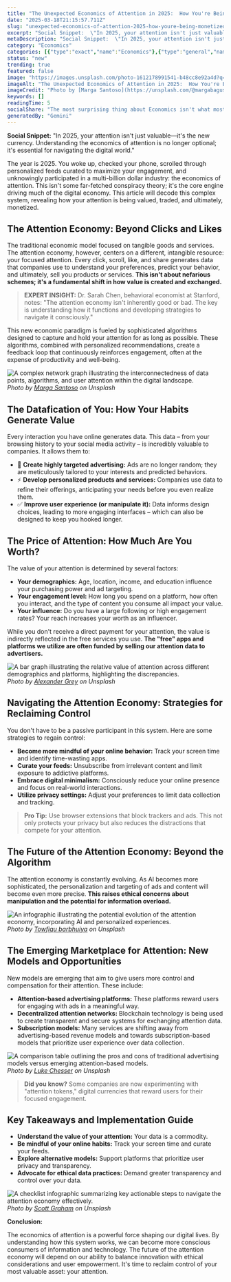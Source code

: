 ```yaml
---
title: "The Unexpected Economics of Attention in 2025:  How You're Being Monetized (Whether You Know It Or Not)"
date: "2025-03-18T21:15:57.711Z"
slug: "unexpected-economics-of-attention-2025-how-youre-being-monetized-whether-you-know"
excerpt: "Social Snippet:  \"In 2025, your attention isn't just valuable—it's the new currency.  Understanding the economics of attention is no longer optional; it's essential for navigating the digital world.\""
metaDescription: "Social Snippet:  \"In 2025, your attention isn't just valuable—it's the new currency.  Understanding the economics of attention is no longer optional; it's ..."
category: "Economics"
categories: [{"type":"exact","name":"Economics"},{"type":"general","name":"Social Sciences"},{"type":"medium","name":"Political Economy"},{"type":"specific","name":"Public Finance"},{"type":"niche","name":"Tax Incidence"}]
status: "new"
trending: true
featured: false
image: "https://images.unsplash.com/photo-1612178991541-b48cc8e92a4d?q=85&w=1200&fit=max&fm=webp&auto=compress"
imageAlt: "The Unexpected Economics of Attention in 2025:  How You're Being Monetized (Whether You Know It Or Not)"
imageCredit: "Photo by [Marga Santoso](https://unsplash.com/@margabagus) on Unsplash"
keywords: []
readingTime: 5
socialShare: "The most surprising thing about Economics isn't what most people think. Find out what experts really say about this game-changing topic."
generatedBy: "Gemini"
---
```




**Social Snippet:**  "In 2025, your attention isn't just valuable—it's the new currency.  Understanding the economics of attention is no longer optional; it's essential for navigating the digital world."

The year is 2025.  You woke up, checked your phone, scrolled through personalized feeds curated to maximize your engagement, and unknowingly participated in a multi-billion dollar industry: the economics of attention.  This isn't some far-fetched conspiracy theory; it's the core engine driving much of the digital economy.  This article will decode this complex system, revealing how your attention is being valued, traded, and ultimately, monetized.

## The Attention Economy: Beyond Clicks and Likes

The traditional economic model focused on tangible goods and services.  The attention economy, however, centers on a different, intangible resource: your focused attention.  Every click, scroll, like, and share generates data that companies use to understand your preferences, predict your behavior, and ultimately, sell you products or services.  **This isn't about nefarious schemes; it's a fundamental shift in how value is created and exchanged.**

> **EXPERT INSIGHT:** Dr. Sarah Chen, behavioral economist at Stanford, notes: "The attention economy isn't inherently good or bad. The key is understanding how it functions and developing strategies to navigate it consciously."

This new economic paradigm is fueled by sophisticated algorithms designed to capture and hold your attention for as long as possible.  These algorithms, combined with personalized recommendations, create a feedback loop that continuously reinforces engagement, often at the expense of productivity and well-being.

![A complex network graph illustrating the interconnectedness of data points, algorithms, and user attention within the digital landscape.](https://images.unsplash.com/photo-1612178991541-b48cc8e92a4d?q=85&w=1200&fit=max&fm=webp&auto=compress)
*Photo by [Marga Santoso](https://unsplash.com/@margabagus) on Unsplash*

## The Datafication of You: How Your Habits Generate Value

Every interaction you have online generates data.  This data – from your browsing history to your social media activity – is incredibly valuable to companies.  It allows them to:

* 🔑 **Create highly targeted advertising:** Ads are no longer random; they are meticulously tailored to your interests and predicted behaviors.
* ⚡ **Develop personalized products and services:** Companies use data to refine their offerings, anticipating your needs before you even realize them.
* ✅ **Improve user experience (or manipulate it):** Data informs design choices, leading to more engaging interfaces – which can also be designed to keep you hooked longer.

## The Price of Attention: How Much Are You Worth?

The value of your attention is determined by several factors:

* **Your demographics:** Age, location, income, and education influence your purchasing power and ad targeting.
* **Your engagement level:**  How long you spend on a platform, how often you interact, and the type of content you consume all impact your value.
* **Your influence:**  Do you have a large following or high engagement rates?  Your reach increases your worth as an influencer.

While you don't receive a direct payment for your attention, the value is indirectly reflected in the free services you use.  **The "free" apps and platforms we utilize are often funded by selling our attention data to advertisers.**

![A bar graph illustrating the relative value of attention across different demographics and platforms, highlighting the discrepancies.](https://images.unsplash.com/photo-1526304640581-d334cdbbf45e?q=85&w=1200&fit=max&fm=webp&auto=compress)
*Photo by [Alexander Grey](https://unsplash.com/@sharonmccutcheon) on Unsplash*

## Navigating the Attention Economy: Strategies for Reclaiming Control

You don't have to be a passive participant in this system.  Here are some strategies to regain control:

* **Become more mindful of your online behavior:** Track your screen time and identify time-wasting apps.
* **Curate your feeds:** Unsubscribe from irrelevant content and limit exposure to addictive platforms.
* **Embrace digital minimalism:**  Consciously reduce your online presence and focus on real-world interactions.
* **Utilize privacy settings:**  Adjust your preferences to limit data collection and tracking.

> **Pro Tip:** Use browser extensions that block trackers and ads.  This not only protects your privacy but also reduces the distractions that compete for your attention.

## The Future of the Attention Economy:  Beyond the Algorithm

The attention economy is constantly evolving.  As AI becomes more sophisticated, the personalization and targeting of ads and content will become even more precise.  **This raises ethical concerns about manipulation and the potential for information overload.**

![An infographic illustrating the potential evolution of the attention economy, incorporating AI and personalized experiences.](https://images.unsplash.com/photo-1633158829585-23ba8f7c8caf?q=85&w=1200&fit=max&fm=webp&auto=compress)
*Photo by [Towfiqu barbhuiya](https://unsplash.com/@towfiqu999999) on Unsplash*

## The Emerging Marketplace for Attention:  New Models and Opportunities

New models are emerging that aim to give users more control and compensation for their attention.  These include:

* **Attention-based advertising platforms:**  These platforms reward users for engaging with ads in a meaningful way.
* **Decentralized attention networks:**  Blockchain technology is being used to create transparent and secure systems for exchanging attention data.
* **Subscription models:**  Many services are shifting away from advertising-based revenue models and towards subscription-based models that prioritize user experience over data collection.

![A comparison table outlining the pros and cons of traditional advertising models versus emerging attention-based models.](https://images.unsplash.com/photo-1551288049-bebda4e38f71?q=85&w=1200&fit=max&fm=webp&auto=compress)
*Photo by [Luke Chesser](https://unsplash.com/@lukechesser) on Unsplash*

> **Did you know?** Some companies are now experimenting with "attention tokens," digital currencies that reward users for their focused engagement.

## Key Takeaways and Implementation Guide

* **Understand the value of your attention:** Your data is a commodity.
* **Be mindful of your online habits:**  Track your screen time and curate your feeds.
* **Explore alternative models:**  Support platforms that prioritize user privacy and transparency.
* **Advocate for ethical data practices:**  Demand greater transparency and control over your data.

![A checklist infographic summarizing key actionable steps to navigate the attention economy effectively.](https://images.unsplash.com/photo-1454165804606-c3d57bc86b40?q=85&w=1200&fit=max&fm=webp&auto=compress)
*Photo by [Scott Graham](https://unsplash.com/@amstram) on Unsplash*

**Conclusion:**

The economics of attention is a powerful force shaping our digital lives.  By understanding how this system works, we can become more conscious consumers of information and technology. The future of the attention economy will depend on our ability to balance innovation with ethical considerations and user empowerment.  It's time to reclaim control of your most valuable asset: your attention.


<div class="reading-progress-container">
  <div id="reading-progress" class="reading-progress"></div>
</div>
